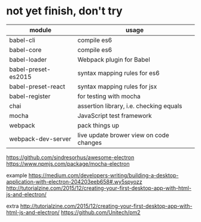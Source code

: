 # not yet finish, don't try

| module | usage |
| --- | --- |
| babel-cli | compile es6 |
| babel-core | compile es6 |
| babel-loader | Webpack plugin for Babel |
| babel-preset-es2015 | syntax mapping rules for es6 |
| babel-preset-react | syntax mapping rules for jsx |
| babel-register | for testing with mocha |
| chai | assertion library, i.e. checking equals |
| mocha | JavaScript test framework |
| webpack | pack things up |
| webpack-dev-server | live update brower view on code changes |

https://github.com/sindresorhus/awesome-electron
https://www.npmjs.com/package/mocha-electron

example
https://medium.com/developers-writing/building-a-desktop-application-with-electron-204203eeb658#.wy5spyozz
http://tutorialzine.com/2015/12/creating-your-first-desktop-app-with-html-js-and-electron/

extra
http://tutorialzine.com/2015/12/creating-your-first-desktop-app-with-html-js-and-electron/
https://github.com/Unitech/pm2

